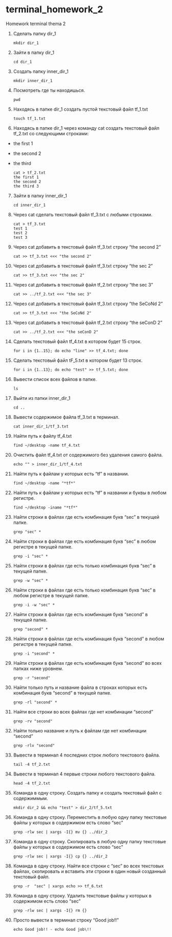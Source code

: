 # terminal_homework_2
Homework terminal thema 2

1. Сделать папку dir_1

       mkdir dir_1
2. Зайти в папку dir_1
       
       cd dir_1
3. Создать папку inner_dir_1
       
       mkdir inner_dir_1 
4. Посмотреть где ты находишься.
       
       pwd
5. Находясь в папке dir_1 создать пустой текстовый файл tf_1.txt
       
       touch tf_1.txt
6. Находясь в папке dir_1 через команду cat создать текстовый файл tf_2.txt со следующими строками:
- the first 1 
- the second 2
- the third 

      cat > tf_2.txt
      the first 1
      the second 2
      the third 3
7. Зайти в папку inner_dir_1
       
       cd inner_dir_1
8. Через cat сделать текстовый файл tf_3.txt  c любыми строками.

       cat > tf_3.txt
       test 1
       test 2
       test 3
9. Через cat добавить в текстовый файл tf_3.txt строку “the second 2”

       cat >> tf_3.txt <<< "the second 2"
10. Через cat добавить в текстовый файл tf_3.txt строку “the sec 2”

        cat >> tf_3.txt <<< "the sec 2"
11. Через cat добавить в текстовый файл tf_2.txt строку “the sec 3” 
        
        cat >> ../tf_2.txt <<< "the sec 3"
12. Через cat добавить в текстовый файл tf_3.txt строку “the SeCoNd 2”
        
        cat >> tf_3.txt <<< "the SeCoNd 2"
13. Через cat добавить в текстовый файл tf_2.txt строку “the seConD 2” 
        
        cat >> ../tf_2.txt <<< "the seConD 2"
14. Сделать текстовый файл tf_4.txt в котором будет 15 строк. 
        
        for i in {1..15}; do echo "line" >> tf_4.txt; done
15. Сделать текстовый файл tF_5.txt в котором будет 13 строк. 
        
        for i in {1..13}; do echo "test" >> tf_5.txt; done
16. Вывести список всех файлов в папке. 
        
        ls
17. Выйти из папки inner_dir_1 
        
        cd ..
18. Вывести содержимое файла tf_3.txt в терминал. 
        
        cat inner_dir_1/tf_3.txt
19. Найти путь к файлу tf_4.txt 
        
        find ~/desktop -name tf_4.txt 
20. Очистить файл tf_4.txt от содержимого без удаления самого файла. 
        
        echo "" > inner_dir_1/tf_4.txt
21. Найти путь к файлам у которых есть  “tf” в названии. 

        find ~/desktop -name "*tf*"
22. Найти путь к файлам у которых есть  “tf” в названии и буквы в любом регистре. 
        
        find ~/desktop -iname "*tf*"
23. Найти строки в файлах где есть комбинация букв “sec” в текущей папке.
        
        grep "sec" *
24. Найти строки в файлах где есть комбинация букв “sec” в любом регистре в текущей папке.
        
        grep -i "sec" *
25. Найти строки в файлах где есть только комбинация букв “sec” в текущей папке.
        
        grep -w "sec" *
26. Найти строки в файлах где есть только комбинация букв “sec” в любом регистре в текущей папке.
        
        grep -i -w "sec" *
27. Найти строки в файлах где есть комбинация букв “second” в текущей папке.
        
        grep "second" *
28. Найти строки в файлах где есть комбинация букв “second” в любом регистре в текущей папке.
        
        grep -i "second" *
29. Найти строки в файлах где есть комбинация букв “second” во всех папках ниже уровнем.
        
        grep -r "second"
30. Найти только путь и название файла в строках которых есть комбинация букв “second” в текущей папке.
        
        grep -rl "second" *
31. Найти все строки во всех файлах где нет комбинации “second”
        
        grep -rv "second"
32. Найти только название и путь к файлам где нет комбинации “second” 
        
        grep -rlv "second"
33. Вывести в терминал 4 последних строк любого текстового файла.
        
        tail -4 tf_2.txt
34. Вывести в терминал 4 первые строки любого текстового файла. 
        
        head -4 tf_2.txt
35. Команда в одну строку. Создать папку и создать текстовый файл с содержиммым.  
        
        mkdir dir_2 && echo "test" > dir_2/tf_5.txt
36. Команда в одну строку. Переместить в любую одну папку текстовые файлы у которых в содержимом есть слово “sec”  
        
        grep -rlw sec | xargs -I{} mv {} ../dir_2
37. Команда в одну строку. Скопировать в любую одну папку текстовые файлы у которых в содержимом есть слово “sec”    
        
        grep -rlw sec | xargs -I{} cp {} ../dir_2
38. Команда в одну строку. Найти все строки c “sec” во всех текстовых файлах, скопировать и вставить эти строки в один новый созданный текстовый файл. 
        
        grep -r  "sec" | xargs echo >> tf_6.txt
39. Команда в одну строку. Удалить текстовые файлы у которых в содержимом есть слово “sec” 
        
        grep -rlw sec | xargs -I{} rm {}
40. Просто вывести в терминал строку “Good job!!” 
        
        echo Good job!! - echo Good job\!!

